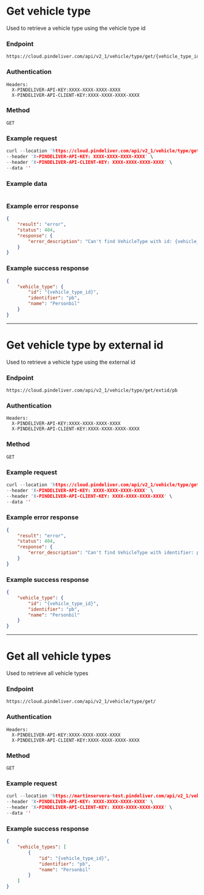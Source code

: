 # Get vehicle type

Used to retrieve a vehicle type using the vehicle type id

### Endpoint
```
https://cloud.pindeliver.com/api/v2_1/vehicle/type/get/{vehicle_type_id}
```

### Authentication
```
Headers:
  X-PINDELIVER-API-KEY:XXXX-XXXX-XXXX-XXXX
  X-PINDELIVER-API-CLIENT-KEY:XXXX-XXXX-XXXX-XXXX
```

### Method
```
GET
```

### Example request
```C
curl --location 'https://cloud.pindeliver.com/api/v2_1/vehicle/type/get/{vehicle_type_id}' \
--header 'X-PINDELIVER-API-KEY: XXXX-XXXX-XXXX-XXXX' \
--header 'X-PINDELIVER-API-CLIENT-KEY: XXXX-XXXX-XXXX-XXXX' \
--data ''
```

### Example data
```JSON

```

### Example error response
```JSON
{
    "result": "error",
    "status": 404,
    "response": {
        "error_description": "Can't find VehicleType with id: {vehicle_type_id}"
    }
}
```

### Example success response
```JSON
{
    "vehicle_type": {
        "id": "{vehicle_type_id}",
        "identifier": "pb",
        "name": "Personbil"
    }
}
```

---

# Get vehicle type by external id

Used to retrieve a vehicle type using the external id

### Endpoint
```
https://cloud.pindeliver.com/api/v2_1/vehicle/type/get/extid/pb
```

### Authentication
```
Headers:
  X-PINDELIVER-API-KEY:XXXX-XXXX-XXXX-XXXX
  X-PINDELIVER-API-CLIENT-KEY:XXXX-XXXX-XXXX-XXXX
```

### Method
```
GET
```

### Example request
```C
curl --location 'https://cloud.pindeliver.com/api/v2_1/vehicle/type/get/extid/pb' \
--header 'X-PINDELIVER-API-KEY: XXXX-XXXX-XXXX-XXXX' \
--header 'X-PINDELIVER-API-CLIENT-KEY: XXXX-XXXX-XXXX-XXXX' \
--data ''
```

### Example error response
```JSON
{
    "result": "error",
    "status": 404,
    "response": {
        "error_description": "Can't find VehicleType with identifier: pbb"
    }
}
```

### Example success response
```JSON
{
    "vehicle_type": {
        "id": "{vehicle_type_id}",
        "identifier": "pb",
        "name": "Personbil"
    }
}
```

---

# Get all vehicle types

Used to retrieve all vehicle types

### Endpoint
```
https://cloud.pindeliver.com/api/v2_1/vehicle/type/get/
```

### Authentication
```
Headers:
  X-PINDELIVER-API-KEY:XXXX-XXXX-XXXX-XXXX
  X-PINDELIVER-API-CLIENT-KEY:XXXX-XXXX-XXXX-XXXX
```

### Method
```
GET
```

### Example request
```C
curl --location 'https://martinservera-test.pindeliver.com/api/v2_1/vehicle/type/get' \
--header 'X-PINDELIVER-API-KEY: XXXX-XXXX-XXXX-XXXX' \
--header 'X-PINDELIVER-API-CLIENT-KEY: XXXX-XXXX-XXXX-XXXX' \
--data ''
```

### Example success response
```JSON
{
    "vehicle_types": [
        {
            "id": "{vehicle_type_id}",
            "identifier": "pb",
            "name": "Personbil"
        }
    ]
}
```
